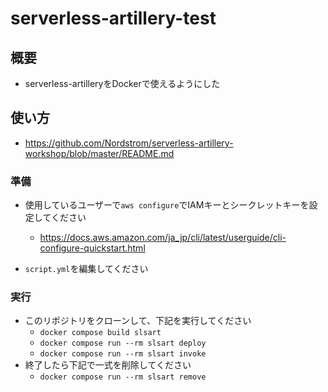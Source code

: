 # serverless-artillery-test

## 概要
- serverless-artilleryをDockerで使えるようにした

## 使い方
- https://github.com/Nordstrom/serverless-artillery-workshop/blob/master/README.md

### 準備
- 使用しているユーザーで`aws configure`でIAMキーとシークレットキーを設定してください
  - https://docs.aws.amazon.com/ja_jp/cli/latest/userguide/cli-configure-quickstart.html



- `script.yml`を編集してください




### 実行
- このリポジトリをクローンして、下記を実行してください
  - `docker compose build slsart`
  - `docker compose run --rm slsart deploy`
  - `docker compose run --rm slsart invoke`
- 終了したら下記で一式を削除してください
  - `docker compose run --rm slsart remove`


